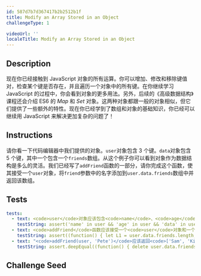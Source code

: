```yaml
---
id: 587d7b7d367417b2b2512b1f
title: Modify an Array Stored in an Object
challengeType: 1

videoUrl: ''
localeTitle: Modify an Array Stored in an Object
---
```


## Description
<section id='description'>
现在你已经接触到 JavaScript 对象的所有运算。你可以增加、修改和移除键值对，检查某个键是否存在，并且遍历一个对象中的所有键。在你继续学习 JavaScript 的过程中，你会看到对象的更多用法。另外，后续的《高级数据结构》课程还会介绍 ES6 的 <dfn>Map</dfn> 和 <dfn>Set</dfn> 对象。这两种对象都跟一般的对象相似，但它们提供了一些额外的特性。现在你已经学到了数组和对象的基础知识，你已经可以继续用 JavaScript 来解决更加复杂的问题了！
</section>

## Instructions
<section id='instructions'>
请你看一下代码编辑器中我们提供的对象。<code>user</code>对象包含 3 个键。<code>data</code>对象包含 5 个键，其中一个包含一个<code>friends</code>数组。从这个例子你可以看到对象作为数据结构是多么的灵活。我们已经写了<code>addFriend</code>函数的一部分，请你完成这个函数，使其接受一个<code>user</code>对象，将<code>friend</code>参数中的名字添加到<code>user.data.friends</code>数组中并返回该数组。
</section>

## Tests
<section id='tests'>

```yml
tests:
  - text: <code>user</code>对象应该包含<code>name</code>、<code>age</code>和<code>data</code>三个键。
    testString: assert('name' in user && 'age' in user && 'data' in user, '<code>user</code>对象应该包含<code>name</code>、<code>age</code>和<code>data</code>三个键。');
  - text: <code>addFriend</code>函数应该接受一个<code>user</code>对象和一个<code>friend</code>字符串作为输入参数，并将 friend 插入到<code>user</code>对象的<code>friends</code>数组中。
    testString: assert((function() { let L1 = user.data.friends.length; addFriend(user, 'Sean'); let L2 = user.data.friends.length; return (L2 === L1 + 1); })(), '<code>addFriend</code>函数应该接受一个<code>user</code>对象和一个<code>friend</code>字符串作为输入参数，并将 friend 插入到<code>user</code>对象的<code>friends</code>数组中。');
  - text: "<code>addFriend(user, 'Pete')</code>应该返回<code>['Sam', 'Kira', 'Tomo', 'Pete']</code>。"
    testString: assert.deepEqual((function() { delete user.data.friends; user.data.friends = ['Sam', 'Kira', 'Tomo']; return addFriend(user, 'Pete') })(), ['Sam', 'Kira', 'Tomo', 'Pete'], '<code>addFriend(user, "Pete")</code>应该返回<code>["Sam", "Kira", "Tomo", "Pete"]</code>。');

```

</section>

## Challenge Seed
<section id='challengeSeed'>















</section>

              